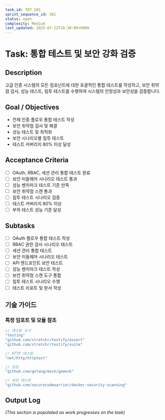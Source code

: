 ```yaml
---
task_id: T07_S01
sprint_sequence_id: S01
status: open
complexity: Medium
last_updated: 2025-07-22T18:30:00+0900
---
```


# Task: 통합 테스트 및 보안 강화 검증

## Description
고급 인증 시스템의 모든 컴포넌트에 대한 포괄적인 통합 테스트를 작성하고, 보안 취약점 검사, 성능 테스트, 침투 테스트를 수행하여 시스템의 안정성과 보안성을 검증합니다.

## Goal / Objectives
- 전체 인증 플로우 통합 테스트 작성
- 보안 취약점 검사 및 해결
- 성능 테스트 및 최적화
- 보안 시나리오별 침투 테스트
- 테스트 커버리지 80% 이상 달성

## Acceptance Criteria
- [ ] OAuth, RBAC, 세션 관리 통합 테스트 완료
- [ ] 보안 미들웨어 시나리오 테스트 통과
- [ ] 성능 벤치마크 테스트 기준 만족
- [ ] 보안 취약점 스캔 통과
- [ ] 침투 테스트 시나리오 검증
- [ ] 테스트 커버리지 80% 이상
- [ ] 부하 테스트 성능 기준 달성

## Subtasks
- [ ] OAuth 플로우 통합 테스트 작성
- [ ] RBAC 권한 검사 시나리오 테스트
- [ ] 세션 관리 통합 테스트
- [ ] 보안 미들웨어 시나리오 테스트
- [ ] API 엔드포인트 보안 테스트
- [ ] 성능 벤치마크 테스트 작성
- [ ] 보안 취약점 스캔 도구 통합
- [ ] 침투 테스트 시나리오 수행
- [ ] 테스트 리포트 및 문서 작성

## 기술 가이드

### 특정 임포트 및 모듈 참조
```go
// 테스팅 도구
"testing"
"github.com/stretchr/testify/assert"
"github.com/stretchr/testify/suite"

// HTTP 테스팅
"net/http/httptest"

// 모킹
"github.com/golang/mock/gomock"

// 보안 테스트
"github.com/securecodewarrior/docker-security-scanning"
```

## Output Log
*(This section is populated as work progresses on the task)*